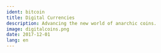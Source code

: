 ```yaml
---
ident: bitcoin
title: Digital Currencies 
description: Advancing the new world of anarchic coins.
image: digitalcoins.png
date: 2017-12-01
lang: en
---
```

